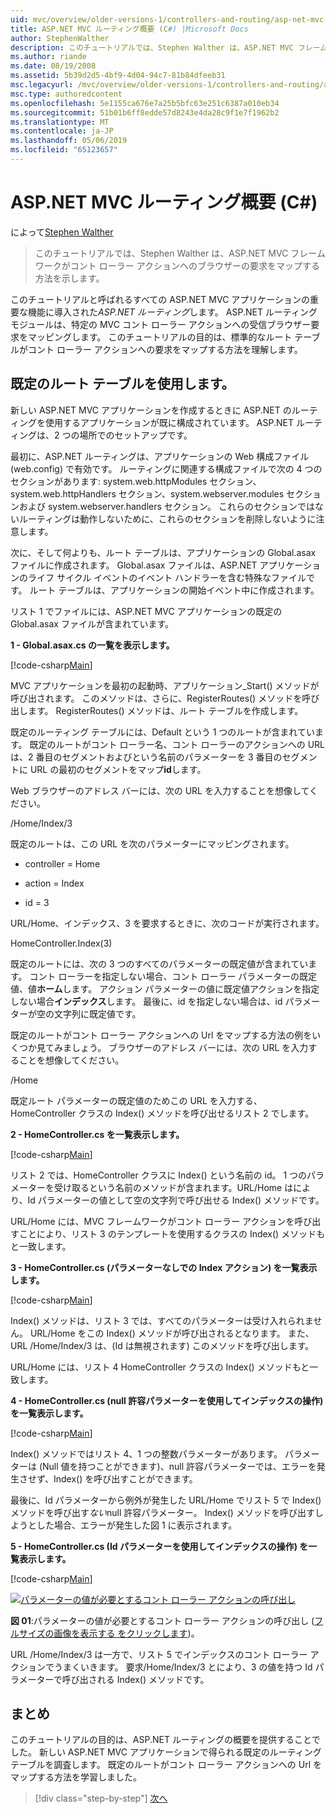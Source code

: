```yaml
---
uid: mvc/overview/older-versions-1/controllers-and-routing/asp-net-mvc-routing-overview-cs
title: ASP.NET MVC ルーティング概要 (C#) |Microsoft Docs
author: StephenWalther
description: このチュートリアルでは、Stephen Walther は、ASP.NET MVC フレームワークがコント ローラー アクションへのブラウザーの要求をマップする方法を示します。
ms.author: riande
ms.date: 08/19/2008
ms.assetid: 5b39d2d5-4bf9-4d04-94c7-81b84dfeeb31
msc.legacyurl: /mvc/overview/older-versions-1/controllers-and-routing/asp-net-mvc-routing-overview-cs
msc.type: authoredcontent
ms.openlocfilehash: 5e1155ca676e7a25b5bfc63e251c6387a010eb34
ms.sourcegitcommit: 51b01b6ff8edde57d8243e4da28c9f1e7f1962b2
ms.translationtype: MT
ms.contentlocale: ja-JP
ms.lasthandoff: 05/06/2019
ms.locfileid: "65123657"
---
```

# <a name="aspnet-mvc-routing-overview-c"></a>ASP.NET MVC ルーティング概要 (C#)

によって[Stephen Walther](https://github.com/StephenWalther)

> このチュートリアルでは、Stephen Walther は、ASP.NET MVC フレームワークがコント ローラー アクションへのブラウザーの要求をマップする方法を示します。

このチュートリアルと呼ばれるすべての ASP.NET MVC アプリケーションの重要な機能に導入された*ASP.NET ルーティング*します。 ASP.NET ルーティング モジュールは、特定の MVC コント ローラー アクションへの受信ブラウザー要求をマッピングします。 このチュートリアルの目的は、標準的なルート テーブルがコント ローラー アクションへの要求をマップする方法を理解します。

## <a name="using-the-default-route-table"></a>既定のルート テーブルを使用します。

新しい ASP.NET MVC アプリケーションを作成するときに ASP.NET のルーティングを使用するアプリケーションが既に構成されています。 ASP.NET ルーティングは、2 つの場所でのセットアップです。

最初に、ASP.NET ルーティングは、アプリケーションの Web 構成ファイル (web.config) で有効です。 ルーティングに関連する構成ファイルで次の 4 つのセクションがあります: system.web.httpModules セクション、system.web.httpHandlers セクション、system.webserver.modules セクションおよび system.webserver.handlers セクション。 これらのセクションではないルーティングは動作しないために、これらのセクションを削除しないように注意します。

次に、そして何よりも、ルート テーブルは、アプリケーションの Global.asax ファイルに作成されます。 Global.asax ファイルは、ASP.NET アプリケーションのライフ サイクル イベントのイベント ハンドラーを含む特殊なファイルです。 ルート テーブルは、アプリケーションの開始イベント中に作成されます。

リスト 1 でファイルには、ASP.NET MVC アプリケーションの既定の Global.asax ファイルが含まれています。

**1 - Global.asax.cs の一覧を表示します。**

[!code-csharp[Main](asp-net-mvc-routing-overview-cs/samples/sample1.cs)]

MVC アプリケーションを最初の起動時、アプリケーション\_Start() メソッドが呼び出されます。 このメソッドは、さらに、RegisterRoutes() メソッドを呼び出します。 RegisterRoutes() メソッドは、ルート テーブルを作成します。

既定のルーティング テーブルには、Default という 1 つのルートが含まれています。 既定のルートがコント ローラー名、コント ローラーのアクションへの URL は、2 番目のセグメントおよびという名前のパラメーターを 3 番目のセグメントに URL の最初のセグメントをマップ**id**します。

Web ブラウザーのアドレス バーには、次の URL を入力することを想像してください。

/Home/Index/3

既定のルートは、この URL を次のパラメーターにマッピングされます。

- controller = Home

- action = Index

- id = 3

URL/Home、インデックス、3 を要求するときに、次のコードが実行されます。

HomeController.Index(3)

既定のルートには、次の 3 つのすべてのパラメーターの既定値が含まれています。 コント ローラーを指定しない場合、コント ローラー パラメーターの既定値、値**ホーム**します。 アクション パラメーターの値に既定値アクションを指定しない場合**インデックス**します。 最後に、id を指定しない場合は、id パラメーターが空の文字列に既定値です。

既定のルートがコント ローラー アクションへの Url をマップする方法の例をいくつか見てみましょう。 ブラウザーのアドレス バーには、次の URL を入力することを想像してください。

/Home

既定ルート パラメーターの既定値のためこの URL を入力する、HomeController クラスの Index() メソッドを呼び出せるリスト 2 でします。

**2 - HomeController.cs を一覧表示します。**

[!code-csharp[Main](asp-net-mvc-routing-overview-cs/samples/sample2.cs)]

リスト 2 では、HomeController クラスに Index() という名前の id。 1 つのパラメーターを受け取るという名前のメソッドが含まれます。URL/Home はにより、Id パラメーターの値として空の文字列で呼び出せる Index() メソッドです。

URL/Home には、MVC フレームワークがコント ローラー アクションを呼び出すことにより、リスト 3 のテンプレートを使用するクラスの Index() メソッドもと一致します。

**3 - HomeController.cs (パラメーターなしでの Index アクション) を一覧表示します。**

[!code-csharp[Main](asp-net-mvc-routing-overview-cs/samples/sample3.cs)]

Index() メソッドは、リスト 3 では、すべてのパラメーターは受け入れられません。 URL/Home をこの Index() メソッドが呼び出されるとなります。 また、URL /Home/Index/3 は、(Id は無視されます) このメソッドを呼び出します。

URL/Home には、リスト 4 HomeController クラスの Index() メソッドもと一致します。

**4 - HomeController.cs (null 許容パラメーターを使用してインデックスの操作) を一覧表示します。**

[!code-csharp[Main](asp-net-mvc-routing-overview-cs/samples/sample4.cs)]

Index() メソッドではリスト 4、1 つの整数パラメーターがあります。 パラメーターは (Null 値を持つことができます)、null 許容パラメーターでは、エラーを発生させず、Index() を呼び出すことができます。

最後に、Id パラメーターから例外が発生した URL/Home でリスト 5 で Index() メソッドを呼び出す*ない*null 許容パラメーター。 Index() メソッドを呼び出すしようとした場合、エラーが発生した図 1 に表示されます。

**5 - HomeController.cs (Id パラメーターを使用してインデックスの操作) を一覧表示します。**

[!code-csharp[Main](asp-net-mvc-routing-overview-cs/samples/sample5.cs)]

[![パラメーターの値が必要とするコント ローラー アクションの呼び出し](asp-net-mvc-routing-overview-cs/_static/image1.jpg)](asp-net-mvc-routing-overview-cs/_static/image1.png)

**図 01**:パラメーターの値が必要とするコント ローラー アクションの呼び出し ([フルサイズの画像を表示する をクリックします](asp-net-mvc-routing-overview-cs/_static/image2.png))。

URL /Home/Index/3 は一方で、リスト 5 でインデックスのコント ローラー アクションでうまくいきます。 要求/Home/Index/3 とにより、3 の値を持つ Id パラメーターで呼び出される Index() メソッドです。

## <a name="summary"></a>まとめ

このチュートリアルの目的は、ASP.NET ルーティングの概要を提供することでした。 新しい ASP.NET MVC アプリケーションで得られる既定のルーティング テーブルを調査します。 既定のルートがコント ローラー アクションへの Url をマップする方法を学習しました。

> [!div class="step-by-step"]
> [次へ](understanding-action-filters-cs.md)
